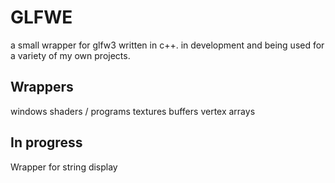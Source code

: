 # GLFWE

a small wrapper for glfw3 written in c++. in development and being used for a variety of my own projects.

## Wrappers
windows
shaders / programs
textures
buffers
vertex arrays

## In progress
Wrapper for string display
